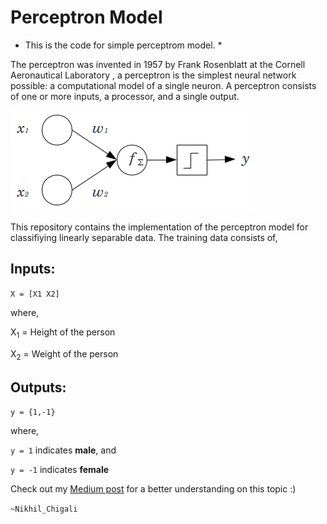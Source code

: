 # Perceptron Model
* This is the code for simple perceptrom model. *

The perceptron was invented in 1957 by Frank Rosenblatt at the Cornell Aeronautical Laboratory , a perceptron is the simplest neural network possible: a computational model of a single neuron. A perceptron consists of one or more inputs, a processor, and a single output.

![Perceptron](/assets/perceptron.png)

This repository contains the implementation of the perceptron model for classifiying linearly separable data.
The training data consists of,

## Inputs:

``
X = [X1 X2]
``

where, 

X<sub>1</sub> = Height of the person

X<sub>2</sub> = Weight of the person

## Outputs:

``
y = {1,-1}
``

where,

`y = 1` indicates **male**, and

`y = -1` indicates **female**


Check out my <a href = "https://medium.com/@nikhilc3013/simple-perceptron-training-algorithm-explained-7bbfdff2c57d">Medium post</a> for a better understanding on this topic :)

`~Nikhil_Chigali`
